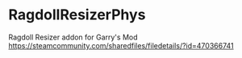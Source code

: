 # RagdollResizerPhys
Ragdoll Resizer addon for Garry's Mod https://steamcommunity.com/sharedfiles/filedetails/?id=470366741
